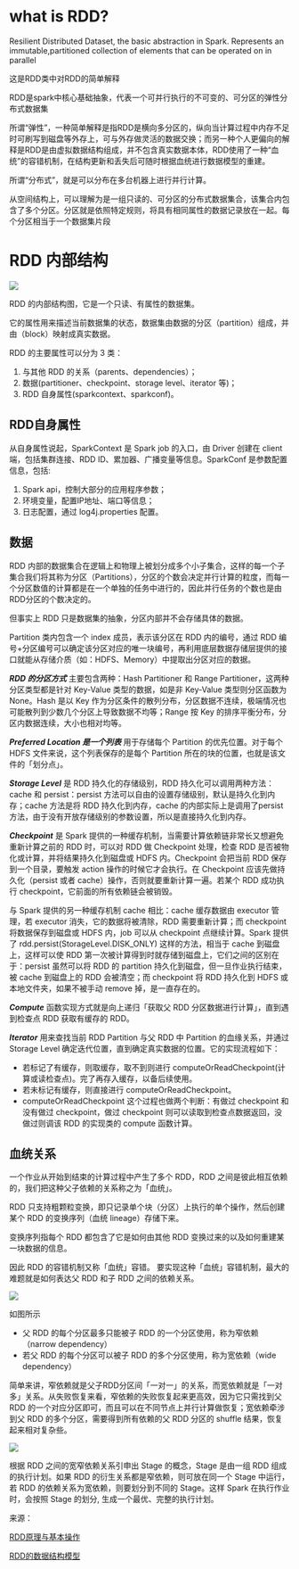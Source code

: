 # what is RDD?

Resilient Distributed Dataset, the basic abstraction in Spark. Represents an immutable,partitioned collection of elements that can be operated on in parallel

这是RDD类中对RDD的简单解释

RDD是spark中核心基础抽象，代表一个可并行执行的不可变的、可分区的弹性分布式数据集

所谓“弹性”，一种简单解释是指RDD是横向多分区的，纵向当计算过程中内存不足时可刷写到磁盘等外存上，可与外存做灵活的数据交换；而另一种个人更偏向的解释是RDD是由虚拟数据结构组成，并不包含真实数据本体，RDD使用了一种“血统”的容错机制，在结构更新和丢失后可随时根据血统进行数据模型的重建。

所谓“分布式”，就是可以分布在多台机器上进行并行计算。

从空间结构上，可以理解为是一组只读的、可分区的分布式数据集合，该集合内包含了多个分区。分区就是依照特定规则，将具有相同属性的数据记录放在一起。每个分区相当于一个数据集片段


# RDD 内部结构

![](..\images\2c8745a7.png)

RDD 的内部结构图，它是一个只读、有属性的数据集。

它的属性用来描述当前数据集的状态，数据集由数据的分区（partition）组成，并由（block）映射成真实数据。

RDD 的主要属性可以分为 3 类：

1. 与其他 RDD 的关系（parents、dependencies）；
2. 数据(partitioner、checkpoint、storage level、iterator 等)；
3. RDD 自身属性(sparkcontext、sparkconf)。

## RDD自身属性

从自身属性说起，SparkContext 是 Spark job 的入口，由 Driver 创建在 client 端，包括集群连接、RDD ID、累加器、广播变量等信息。SparkConf 是参数配置信息，包括:

1. Spark api，控制大部分的应用程序参数；
2. 环境变量，配置IP地址、端口等信息；
3. 日志配置，通过 log4j.properties 配置。

## 数据

RDD 内部的数据集合在逻辑上和物理上被划分成多个小子集合，这样的每一个子集合我们将其称为分区（Partitions），分区的个数会决定并行计算的粒度，而每一个分区数值的计算都是在一个单独的任务中进行的，因此并行任务的个数也是由 RDD分区的个数决定的。

但事实上 RDD 只是数据集的抽象，分区内部并不会存储具体的数据。

Partition 类内包含一个 index 成员，表示该分区在 RDD 内的编号，通过 RDD 编号+分区编号可以确定该分区对应的唯一块编号，再利用底层数据存储层提供的接口就能从存储介质（如：HDFS、Memory）中提取出分区对应的数据。

***RDD 的分区方式*** 主要包含两种：Hash Partitioner 和 Range Partitioner，这两种分区类型都是针对 Key-Value 类型的数据，如是非 Key-Value 类型则分区函数为 None。Hash 是以 Key 作为分区条件的散列分布，分区数据不连续，极端情况也可能散列到少数几个分区上导致数据不均等；Range 按 Key 的排序平衡分布，分区内数据连续，大小也相对均等。

***Preferred Location 是一个列表*** 用于存储每个 Partition 的优先位置。对于每个 HDFS 文件来说，这个列表保存的是每个 Partition 所在的块的位置，也就是该文件的「划分点」。

***Storage Level*** 是 RDD 持久化的存储级别，RDD 持久化可以调用两种方法：cache 和 persist：persist 方法可以自由的设置存储级别，默认是持久化到内存；cache 方法是将 RDD 持久化到内存，cache 的内部实际上是调用了persist 方法，由于没有开放存储级别的参数设置，所以是直接持久化到内存。

***Checkpoint*** 是 Spark 提供的一种缓存机制，当需要计算依赖链非常长又想避免重新计算之前的 RDD 时，可以对 RDD 做 Checkpoint 处理，检查 RDD 是否被物化或计算，并将结果持久化到磁盘或 HDFS 内。Checkpoint 会把当前 RDD 保存到一个目录，要触发 action 操作的时候它才会执行。在 Checkpoint 应该先做持久化（persist 或者 cache）操作，否则就要重新计算一遍。若某个 RDD 成功执行 checkpoint，它前面的所有依赖链会被销毁。

与 Spark 提供的另一种缓存机制 cache 相比：cache 缓存数据由 executor 管理，若 executor 消失，它的数据将被清除，RDD 需要重新计算；而 checkpoint 将数据保存到磁盘或 HDFS 内，job 可以从 checkpoint 点继续计算。Spark 提供了 rdd.persist(StorageLevel.DISK_ONLY) 这样的方法，相当于 cache 到磁盘上，这样可以使 RDD 第一次被计算得到时就存储到磁盘上，它们之间的区别在于：persist 虽然可以将 RDD 的 partition 持久化到磁盘，但一旦作业执行结束，被 cache 到磁盘上的 RDD 会被清空；而 checkpoint 将 RDD 持久化到 HDFS 或本地文件夹，如果不被手动 remove 掉，是一直存在的。

***Compute*** 函数实现方式就是向上递归「获取父 RDD 分区数据进行计算」，直到遇到检查点 RDD 获取有缓存的 RDD。

***Iterator*** 用来查找当前 RDD Partition 与父 RDD 中 Partition 的血缘关系，并通过 Storage Level 确定迭代位置，直到确定真实数据的位置。它的实现流程如下：

* 若标记了有缓存，则取缓存，取不到则进行 computeOrReadCheckpoint(计算或读检查点)。完了再存入缓存，以备后续使用。
* 若未标记有缓存，则直接进行 computeOrReadCheckpoint。
* computeOrReadCheckpoint 这个过程也做两个判断：有做过 checkpoint 和没有做过 checkpoint，做过 checkpoint 则可以读取到检查点数据返回，没做过则调该 RDD 的实现类的 compute 函数计算。


## 血统关系

一个作业从开始到结束的计算过程中产生了多个 RDD，RDD 之间是彼此相互依赖的，我们把这种父子依赖的关系称之为「血统」。

RDD 只支持粗颗粒变换，即只记录单个块（分区）上执行的单个操作，然后创建某个 RDD 的变换序列（血统 lineage）存储下来。

变换序列指每个 RDD 都包含了它是如何由其他 RDD 变换过来的以及如何重建某一块数据的信息。

因此 RDD 的容错机制又称「血统」容错。 要实现这种「血统」容错机制，最大的难题就是如何表达父 RDD 和子 RDD 之间的依赖关系。

![](..\images\7bb7100b.png)

如图所示

* 父 RDD 的每个分区最多只能被子 RDD 的一个分区使用，称为窄依赖（narrow dependency）
* 若父 RDD 的每个分区可以被子 RDD 的多个分区使用，称为宽依赖（wide dependency）

简单来讲，窄依赖就是父子RDD分区间「一对一」的关系，而宽依赖就是「一对多」关系。从失败恢复来看，窄依赖的失败恢复起来更高效，因为它只需找到父 RDD 的一个对应分区即可，而且可以在不同节点上并行计算做恢复；宽依赖牵涉到父 RDD 的多个分区，需要得到所有依赖的父 RDD 分区的 shuffle 结果，恢复起来相对复杂些。

![](..\images\9aac42a6.png)

根据 RDD 之间的宽窄依赖关系引申出 Stage 的概念，Stage 是由一组 RDD 组成的执行计划。如果 RDD 的衍生关系都是窄依赖，则可放在同一个 Stage 中运行，若 RDD 的依赖关系为宽依赖，则要划分到不同的 Stage。这样 Spark 在执行作业时，会按照 Stage 的划分, 生成一个最优、完整的执行计划。




来源：

[RDD原理与基本操作](https://www.toutiao.com/i6595708367690269187/?timestamp=1559207879&app=news_article&group_id=6595708367690269187&req_id=20190530171759010152045154221E925)

[RDD的数据结构模型](https://www.jianshu.com/p/dd7c7243e7f9?from=singlemessage)
